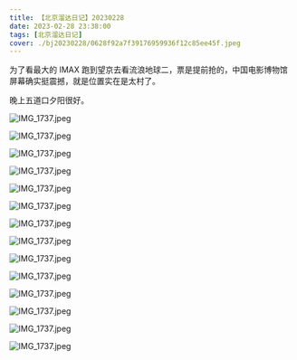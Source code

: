 ```yaml
---
title: 【北京溜达日记】20230228
date: 2023-02-28 23:38:00
tags: [北京溜达日记]
cover: ./bj20230228/0628f92a7f39176959936f12c85ee45f.jpeg
---
```


为了看最大的 IMAX 跑到望京去看流浪地球二，票是提前抢的，中国电影博物馆屏幕确实挺震撼，就是位置实在是太村了。

晚上五道口夕阳很好。

![IMG_1737.jpeg](./bj20230228/e2ed7d08f726a76dc8c7f79777d118f7.jpeg)

![IMG_1737.jpeg](./bj20230228/566b792002b2fbf19c92d8ea144dc3e0.jpeg)

![IMG_1737.jpeg](./bj20230228/dbab2407e82250b24e84cf25d7726d94.jpeg)

![IMG_1737.jpeg](./bj20230228/0f9c6f41386574a21d50bddb292e1f14.jpeg)

![IMG_1737.jpeg](./bj20230228/b697302e71360c8fdb6dd0cd98961fda.jpeg)

![IMG_1737.jpeg](./bj20230228/0e35f877432d486c133a38de11405094.jpeg)

![IMG_1737.jpeg](./bj20230228/0628f92a7f39176959936f12c85ee45f.jpeg)

![IMG_1737.jpeg](./bj20230228/ab269f669a84cf1ac410cbc1702defdb.jpeg)

![IMG_1737.jpeg](./bj20230228/b29ae9acde14a8d0af2fc394e1376488.jpeg)

![IMG_1737.jpeg](./bj20230228/4603e52856c9f3501d83badfcb239160.jpeg)

![IMG_1737.jpeg](./bj20230228/cb04bcf9c9de9d8af7f0be169b9662cc.jpeg)

![IMG_1737.jpeg](./bj20230228/8b9f52944455af39a7c5d4d4c6d53ec7.jpeg)

![IMG_1737.jpeg](./bj20230228/e590b333596a118015170d13c5a4b6a9.jpeg)

![IMG_1737.jpeg](./bj20230228/5350ca55822cc17e0393e2b7acd1ef85.jpeg)

